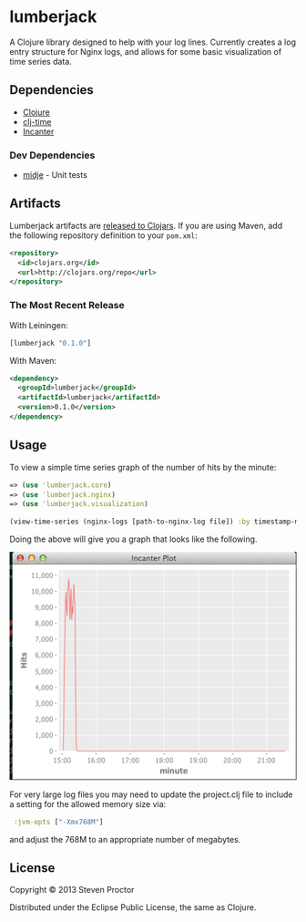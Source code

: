 # lumberjack

A Clojure library designed to help with your log lines.  Currently creates a log entry structure for Nginx logs, and allows for some basic visualization of time series data.

## Dependencies 


* [Clojure](http://clojure.org/)
* [clj-time](https://github.com/seancorfield/clj-time)
* [Incanter](http://incanter.org/)

### Dev Dependencies

* [midje](https://github.com/marick/Midje) - Unit tests


## Artifacts

Lumberjack artifacts are [released to Clojars](https://clojars.org/lumberjack). If you are using Maven, add the following repository
definition to your `pom.xml`:

``` xml
<repository>
  <id>clojars.org</id>
  <url>http://clojars.org/repo</url>
</repository>
```

### The Most Recent Release

With Leiningen:

``` clj
[lumberjack "0.1.0"]
```

With Maven:

``` xml
<dependency>
  <groupId>lumberjack</groupId>
  <artifactId>lumberjack</artifactId>
  <version>0.1.0</version>
</dependency>
```

## Usage

To view a simple time series graph of the number of hits by the minute:

``` clj
=> (use 'lumberjack.core)
=> (use 'lumberjack.nginx)
=> (use 'lumberjack.visualization)
``` 

``` clj
(view-time-series (nginx-logs [path-to-nginx-log file]) :by timestamp-minute :grouping-name "minute")
``` 

Doing the above will give you a graph that looks like the following.

![time series by timestamp minute](img/view-time-series-by-timestamp-minute.png)

For very large log files you may need to update the project.clj file to
include a setting for the allowed memory size via:

``` clj
 :jvm-opts ["-Xmx768M"]
```

and adjust the 768M to an appropriate number of megabytes.

## License

Copyright © 2013 Steven Proctor

Distributed under the Eclipse Public License, the same as Clojure.
